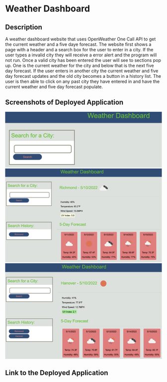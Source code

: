 # Weather Dashboard 

## Description
A weather dashboard website that uses OpenWeather One Call API to get the current weather and a five daye forecast. The website first shows a page with a header and a search box for the user to enter in a city. If the user types a invalid city they will receive a error alert and the program will not run. Once a valid city has been entered the user will see to sections pop up. One is the current weather for the city and below that is the next five day forecast. If the user enters in another city the current weather and five day forecast updates and the old city becomes a button in a history list. The user is then able to click on any past city they have entered in and have the current weather and five day forecast populate.

## Screenshots of Deployed Application 
![Picture of the Initial Page](/assets/images/initial-page.png "Picture of the Initial Page")
![Picture of the City Search](/assets/images/city-search.png "Picture of the City Search")
![Picture of the Search History](/assets/images/showing-history.png "Picture of the Search History")

## Link to the Deployed Application